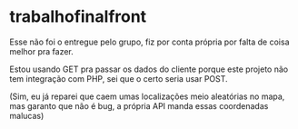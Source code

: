 # trabalhofinalfront

Esse não foi o entregue pelo grupo, fiz por conta própria por falta de coisa melhor pra fazer. 

Estou usando GET pra passar os dados do cliente porque este projeto não tem integração com PHP, sei que o certo seria usar POST.

(Sim, eu já reparei que caem umas localizações meio aleatórias no mapa, mas garanto que não é bug, a própria API manda essas coordenadas malucas)
